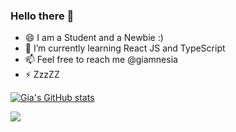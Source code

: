 ### Hello there 👋



- 😄 I am a Student and a Newbie :)
- 🌱 I’m currently learning React JS and TypeScript 
- 📫 Feel free to reach me @giamnesia
- ⚡ ZzzZZ

[![Gia's GitHub stats](https://github-readme-stats.vercel.app/api?username=giamnesia&show_icons=true&theme=radical)](https://github.com/giamnesia/github-readme-stats)


<a href="https://github.com/giamnesia">
  <img align="center" src="https://github-readme-stats.anuraghazra1.vercel.app/api/top-langs/?username=giamnesia&layout=compact&theme=radical" />
</a>
